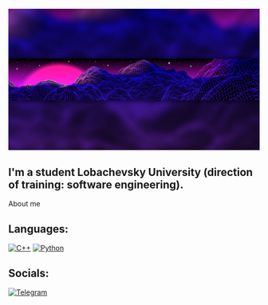 [![Header](https://github.com/Stepa123de/Stepa123de/blob/main/assets/neon-grid.jpg)](https://github.com/Stepa123de)

## I'm a student Lobachevsky University (direction of training: software engineering).

About me

## Languages: 
[![C++](https://img.shields.io/badge/-C++-00121d?style=for-the-badge&logo=C%2b%2b&logoColor=6296CC)]()
[![Python](https://img.shields.io/badge/-Python-00121d?style=for-the-badge&logo=python&logoColor=FFD638)]()

## Socials:
[![Telegram](https://img.shields.io/badge/-Telegram-00121d?style=for-the-badge&logo=telegram&logoColor=27A0D9)](https://t.me/ToiletKeeper)
